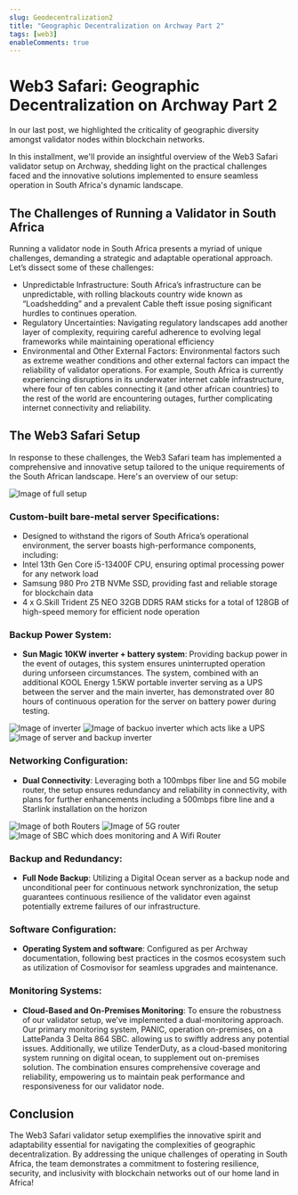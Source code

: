```yaml
---
slug: Geodecentralization2
title: "Geographic Decentralization on Archway Part 2"
tags: [web3]
enableComments: true
---
```


# Web3 Safari: Geographic Decentralization on Archway Part 2
						
In our last post, we highlighted the criticality of geographic diversity amongst validator nodes within blockchain networks.
						
In this installment, we'll provide an insightful overview of the Web3 Safari validator setup on Archway, shedding light on the practical challenges faced and the innovative solutions implemented to ensure seamless operation in South Africa's dynamic landscape.
						
## The Challenges of Running a Validator in South Africa
						
Running a validator node in South Africa presents a myriad of unique challenges, demanding a strategic and adaptable operational approach. Let’s dissect some of these challenges:
				
-  Unpredictable Infrastructure: South Africa’s infrastructure can be unpredictable, with rolling blackouts country wide known as “Loadshedding” and a prevalent Cable theft issue posing significant hurdles to continues operation.			
-  Regulatory Uncertainties: Navigating regulatory landscapes add another layer of complexity, requiring careful adherence to evolving legal frameworks while maintaining operational efficiency
-  Environmental and Other External Factors: Environmental factors such as extreme weather conditions and other external factors can impact the reliability of validator operations. For example, South Africa is currently experiencing disruptions in its underwater internet cable infrastructure, where four of ten cables connecting it (and other african countries) to the rest of the world are encountering outages, further complicating internet connectivity and reliability.						


## The Web3 Safari Setup
 								
In response to these challenges, the Web3 Safari team has implemented a comprehensive and innovative setup tailored to the unique requirements of the South African landscape. Here's an overview of our setup:
 							
![Image of full setup](./SETUP.jpg)

### Custom-built bare-metal server Specifications:
                                
 - Designed to withstand the rigors of South Africa’s operational environment, the server boasts high-performance components, including:
 - Intel 13th Gen Core i5-13400F CPU, ensuring optimal processing power for any network load 
 - Samsung 980 Pro 2TB NVMe SSD, providing fast and reliable storage for blockchain data
 - 4 x G.Skill Trident Z5 NEO 32GB DDR5 RAM sticks for a total of 128GB of high-speed memory for efficient node operation

 
 								
### Backup Power System:
 - **Sun Magic 10KW inverter + battery system**: Providing backup power in the event of outages, this system ensures uninterrupted operation during unforseen circumstances. The system, combined with an additional KOOL Energy 1.5KW portable inverter serving as a UPS between the server and the main inverter, has demonstrated over 80 hours of continuous operation for the server on battery power during testing.
 								
  ![Image of inverter](./INVERTER.jpg)
  ![Image of backuo inverter which acts like a UPS](./UPS.jpg)
  ![Image of server and backup inverter](./SERVER+POWER.jpg)

### Networking Configuration:
 - **Dual Connectivity**: Leveraging both a 100mbps fiber line and 5G mobile router, the setup ensures redundancy and reliability in connectivity, with plans for further enhancements including a 500mbps fibre line and a Starlink installation on the horizon

![Image of both Routers](./CONNECTIVITY.jpg)
![Image of 5G router](./5G.jpg)
![Image of SBC which does monitoring and A Wifi Router](./ROUTER.jpg)

### Backup and Redundancy:
 - **Full Node Backup**: Utilizing a Digital Ocean server as a backup node and unconditional peer for continuous network synchronization, the setup guarantees continuous resilience of the validator even against potentially extreme failures of our infrastructure.
 															
### Software Configuration:
 - **Operating System and software**: Configured as per Archway documentation, following best practices in the cosmos ecosystem such as utilization of Cosmovisor for seamless upgrades and maintenance.
						
### Monitoring Systems:
 - **Cloud-Based and On-Premises Monitoring**: To ensure the robustness of our validator setup, we’ve implemented a dual-monitoring approach. Our primary monitoring system, PANIC, operation on-premises, on a LattePanda 3 Delta 864 SBC. allowing us to swiftly address any potential issues. Additionally, we utilize TenderDuty, as a cloud-based monitoring system running on digital ocean, to supplement out on-premises solution. The combination ensures comprehensive coverage and reliability, empowering us to maintain peak performance and responsiveness for our validator node.
						
## Conclusion
						
The Web3 Safari validator setup exemplifies the innovative spirit and adaptability essential for navigating the complexities of geographic decentralization. By addressing the unique challenges of operating in South Africa, the team demonstrates a commitment to fostering resilience, security, and inclusivity with blockchain networks out of our home land in Africa! 
